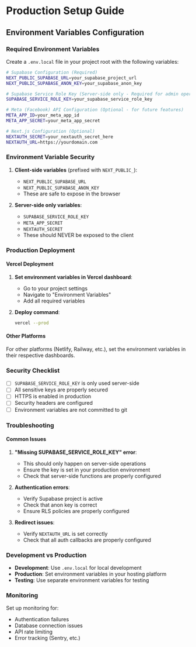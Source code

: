 # Production Setup Guide

## Environment Variables Configuration

### Required Environment Variables

Create a `.env.local` file in your project root with the following variables:

```bash
# Supabase Configuration (Required)
NEXT_PUBLIC_SUPABASE_URL=your_supabase_project_url
NEXT_PUBLIC_SUPABASE_ANON_KEY=your_supabase_anon_key

# Supabase Service Role Key (Server-side only - Required for admin operations)
SUPABASE_SERVICE_ROLE_KEY=your_supabase_service_role_key

# Meta (Facebook) API Configuration (Optional - for future features)
META_APP_ID=your_meta_app_id
META_APP_SECRET=your_meta_app_secret

# Next.js Configuration (Optional)
NEXTAUTH_SECRET=your_nextauth_secret_here
NEXTAUTH_URL=https://yourdomain.com
```

### Environment Variable Security

1. **Client-side variables** (prefixed with `NEXT_PUBLIC_`):
   - `NEXT_PUBLIC_SUPABASE_URL`
   - `NEXT_PUBLIC_SUPABASE_ANON_KEY`
   - These are safe to expose in the browser

2. **Server-side only variables**:
   - `SUPABASE_SERVICE_ROLE_KEY`
   - `META_APP_SECRET`
   - `NEXTAUTH_SECRET`
   - These should NEVER be exposed to the client

### Production Deployment

#### Vercel Deployment

1. **Set environment variables in Vercel dashboard**:
   - Go to your project settings
   - Navigate to "Environment Variables"
   - Add all required variables

2. **Deploy command**:
   ```bash
   vercel --prod
   ```

#### Other Platforms

For other platforms (Netlify, Railway, etc.), set the environment variables in their respective dashboards.

### Security Checklist

- [ ] `SUPABASE_SERVICE_ROLE_KEY` is only used server-side
- [ ] All sensitive keys are properly secured
- [ ] HTTPS is enabled in production
- [ ] Security headers are configured
- [ ] Environment variables are not committed to git

### Troubleshooting

#### Common Issues

1. **"Missing SUPABASE_SERVICE_ROLE_KEY" error**:
   - This should only happen on server-side operations
   - Ensure the key is set in your production environment
   - Check that server-side functions are properly configured

2. **Authentication errors**:
   - Verify Supabase project is active
   - Check that anon key is correct
   - Ensure RLS policies are properly configured

3. **Redirect issues**:
   - Verify `NEXTAUTH_URL` is set correctly
   - Check that all auth callbacks are properly configured

### Development vs Production

- **Development**: Use `.env.local` for local development
- **Production**: Set environment variables in your hosting platform
- **Testing**: Use separate environment variables for testing

### Monitoring

Set up monitoring for:
- Authentication failures
- Database connection issues
- API rate limiting
- Error tracking (Sentry, etc.) 